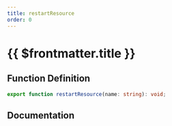 ```yaml
---
title: restartResource
order: 0
---
```


# {{ $frontmatter.title }}

## Function Definition

```ts
export function restartResource(name: string): void;
```

## Documentation

<!--@include: ./parts/restartResource.md-->
